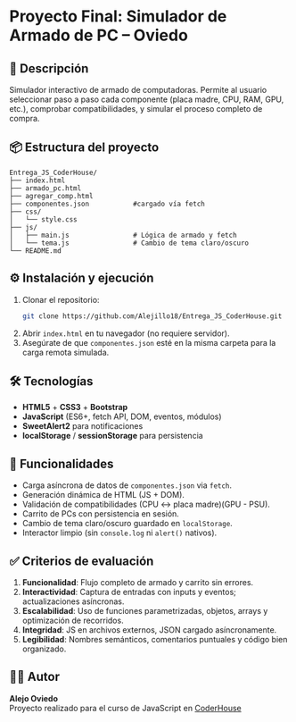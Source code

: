 # Proyecto Final: Simulador de Armado de PC – Oviedo


## 🎯 Descripción  
Simulador interactivo de armado de computadoras. Permite al usuario seleccionar paso a paso cada componente (placa madre, CPU, RAM, GPU, etc.), comprobar compatibilidades, y simular el proceso completo de compra.


## 📦 Estructura del proyecto  
```
Entrega_JS_CoderHouse/
├── index.html
├── armado_pc.html
├── agregar_comp.html
├── componentes.json           #cargado vía fetch
├── css/
│   └── style.css
├── js/
│   ├── main.js                # Lógica de armado y fetch
│   └── tema.js                # Cambio de tema claro/oscuro
└── README.md
```

## ⚙️ Instalación y ejecución  
1. Clonar el repositorio:  
   ```bash
   git clone https://github.com/Alejillo18/Entrega_JS_CoderHouse.git
   ```  
2. Abrir `index.html` en tu navegador (no requiere servidor).  
3. Asegúrate de que `componentes.json` esté en la misma carpeta para la carga remota simulada.  

## 🛠️ Tecnologías  
- **HTML5** + **CSS3** + **Bootstrap**  
- **JavaScript** (ES6+, fetch API, DOM, eventos, módulos)  
- **SweetAlert2** para notificaciones  
- **localStorage** / **sessionStorage** para persistencia  

## 📑 Funcionalidades  
- Carga asíncrona de datos de `componentes.json` via `fetch`.  
- Generación dinámica de HTML (JS + DOM).  
- Validación de compatibilidades (CPU ↔ placa madre)(GPU - PSU).  
- Carrito de PCs con persistencia en sesión.  
- Cambio de tema claro/oscuro guardado en `localStorage`.  
- Interactor limpio (sin `console.log` ni `alert()` nativos).


## ✅ Criterios de evaluación  
1. **Funcionalidad**: Flujo completo de armado y carrito sin errores.  
2. **Interactividad**: Captura de entradas con inputs y eventos; actualizaciones asíncronas.  
3. **Escalabilidad**: Uso de funciones parametrizadas, objetos, arrays y optimización de recorridos.  
4. **Integridad**: JS en archivos externos, JSON cargado asíncronamente.  
5. **Legibilidad**: Nombres semánticos, comentarios puntuales y código bien organizado.

## 👨‍💻 Autor

**Alejo Oviedo**  
Proyecto realizado para el curso de JavaScript en [CoderHouse](https://www.coderhouse.com/)
